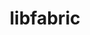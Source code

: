 ---
title: "libfabric"
layout: cache
categories: [package, develop-2024-10-13]
meta: {"versions": ["1.22.0"], "compilers": ["cce@=15.0.1", "gcc@=11.1.0", "gcc@=11.4.0", "gcc@=12.3.0", "gcc@=7.3.1", "gcc@=7.5.0", "gcc@=9.4.0", "oneapi@=2024.2.1"], "oss": ["amzn2", "rhel8", "ubuntu18.04", "ubuntu20.04", "ubuntu22.04"], "platforms": ["linux"], "targets": ["aarch64", "neoverse_n1", "neoverse_v1", "neoverse_v2", "ppc64le", "x86_64_v3", "zen4"], "stacks": ["aws-isc", "aws-isc-aarch64", "build_systems", "data-vis-sdk", "e4s", "e4s-cray-rhel", "e4s-neoverse-v2", "e4s-neoverse_v1", "e4s-oneapi", "e4s-power", "e4s-rocm-external", "root", "tutorial"], "num_specs": 19, "num_specs_by_stack": {"aws-isc-aarch64": 6, "root": 19, "aws-isc": 3, "e4s-cray-rhel": 1, "e4s-power": 1, "build_systems": 1, "data-vis-sdk": 1, "e4s-neoverse_v1": 1, "e4s-neoverse-v2": 1, "e4s-rocm-external": 1, "tutorial": 2, "e4s": 1, "e4s-oneapi": 1}}
spec_details: [{"hash": "7xuqsk6nxw7j2bal6yoms4vnmx66rsei", "compiler": "gcc@=7.3.1", "versions": ["1.22.0"], "os": "amzn2", "platform": "linux", "target": "aarch64", "variants": ["build_system=autotools", "~cuda", "~debug", "fabrics=efa,mrail,rxd,rxm,shm,sockets,tcp,udp,verbs", "~kdreg", "~uring"], "stacks": ["aws-isc-aarch64", "root"], "size": "-", "tarball": "https://binaries.spack.io/develop-2024-10-13/build_cache/linux-amzn2-aarch64/gcc-7.3.1/libfabric-1.22.0/linux-amzn2-aarch64-gcc-7.3.1-libfabric-1.22.0-7xuqsk6nxw7j2bal6yoms4vnmx66rsei.spack"}, {"hash": "66ukoa2grvt2fnprhashs5aitqwprxnf", "compiler": "gcc@=7.3.1", "versions": ["1.22.0"], "os": "amzn2", "platform": "linux", "target": "aarch64", "variants": ["build_system=autotools", "~cuda", "~debug", "fabrics=efa,mrail,rxd,rxm,shm,sockets,tcp,udp,verbs", "~kdreg", "~uring"], "stacks": ["aws-isc-aarch64", "root"], "size": "-", "tarball": "https://binaries.spack.io/develop-2024-10-13/build_cache/linux-amzn2-aarch64/gcc-7.3.1/libfabric-1.22.0/linux-amzn2-aarch64-gcc-7.3.1-libfabric-1.22.0-66ukoa2grvt2fnprhashs5aitqwprxnf.spack"}, {"hash": "zhyocrpi6iny26zqpfw2eaaccfffllpa", "compiler": "gcc@=7.3.1", "versions": ["1.22.0"], "os": "amzn2", "platform": "linux", "target": "aarch64", "variants": ["build_system=autotools", "~cuda", "~debug", "fabrics=efa,mrail,rxd,rxm,shm,sockets,tcp,udp,verbs", "~kdreg", "~uring"], "stacks": ["aws-isc-aarch64", "root"], "size": "-", "tarball": "https://binaries.spack.io/develop-2024-10-13/build_cache/linux-amzn2-aarch64/gcc-7.3.1/libfabric-1.22.0/linux-amzn2-aarch64-gcc-7.3.1-libfabric-1.22.0-zhyocrpi6iny26zqpfw2eaaccfffllpa.spack"}, {"hash": "usrm3nmp5nkwnnclfbn5fwqdzfyys67t", "compiler": "gcc@=7.3.1", "versions": ["1.22.0"], "os": "amzn2", "platform": "linux", "target": "neoverse_n1", "variants": ["build_system=autotools", "~cuda", "~debug", "fabrics=efa,mrail,rxd,rxm,shm,sockets,tcp,udp,verbs", "~kdreg", "~uring"], "stacks": ["aws-isc-aarch64", "root"], "size": "-", "tarball": "https://binaries.spack.io/develop-2024-10-13/build_cache/linux-amzn2-neoverse_n1/gcc-7.3.1/libfabric-1.22.0/linux-amzn2-neoverse_n1-gcc-7.3.1-libfabric-1.22.0-usrm3nmp5nkwnnclfbn5fwqdzfyys67t.spack"}, {"hash": "5al3uniu6essxcdgfb3uwl2je5i4fhpw", "compiler": "gcc@=7.3.1", "versions": ["1.22.0"], "os": "amzn2", "platform": "linux", "target": "neoverse_n1", "variants": ["build_system=autotools", "~cuda", "~debug", "fabrics=efa,mrail,rxd,rxm,shm,sockets,tcp,udp,verbs", "~kdreg", "~uring"], "stacks": ["aws-isc-aarch64", "root"], "size": "-", "tarball": "https://binaries.spack.io/develop-2024-10-13/build_cache/linux-amzn2-neoverse_n1/gcc-7.3.1/libfabric-1.22.0/linux-amzn2-neoverse_n1-gcc-7.3.1-libfabric-1.22.0-5al3uniu6essxcdgfb3uwl2je5i4fhpw.spack"}, {"hash": "low3at7vkukewthhwmimydjqex3rhzat", "compiler": "gcc@=7.3.1", "versions": ["1.22.0"], "os": "amzn2", "platform": "linux", "target": "neoverse_n1", "variants": ["build_system=autotools", "~cuda", "~debug", "fabrics=efa,mrail,rxd,rxm,shm,sockets,tcp,udp,verbs", "~kdreg", "~uring"], "stacks": ["aws-isc-aarch64", "root"], "size": "-", "tarball": "https://binaries.spack.io/develop-2024-10-13/build_cache/linux-amzn2-neoverse_n1/gcc-7.3.1/libfabric-1.22.0/linux-amzn2-neoverse_n1-gcc-7.3.1-libfabric-1.22.0-low3at7vkukewthhwmimydjqex3rhzat.spack"}, {"hash": "52vosqv4ltuabbeeabhmykus7nu32c4a", "compiler": "gcc@=7.3.1", "versions": ["1.22.0"], "os": "amzn2", "platform": "linux", "target": "x86_64_v3", "variants": ["build_system=autotools", "~cuda", "~debug", "fabrics=efa,mrail,rxd,rxm,shm,sockets,tcp,udp,verbs", "~kdreg", "~uring"], "stacks": ["aws-isc", "root"], "size": "-", "tarball": "https://binaries.spack.io/develop-2024-10-13/build_cache/linux-amzn2-x86_64_v3/gcc-7.3.1/libfabric-1.22.0/linux-amzn2-x86_64_v3-gcc-7.3.1-libfabric-1.22.0-52vosqv4ltuabbeeabhmykus7nu32c4a.spack"}, {"hash": "fotwf2lnazwknewxfqmailprnqe3gtqu", "compiler": "gcc@=7.3.1", "versions": ["1.22.0"], "os": "amzn2", "platform": "linux", "target": "x86_64_v3", "variants": ["build_system=autotools", "~cuda", "~debug", "fabrics=efa,mrail,rxd,rxm,shm,sockets,tcp,udp,verbs", "~kdreg", "~uring"], "stacks": ["aws-isc", "root"], "size": "-", "tarball": "https://binaries.spack.io/develop-2024-10-13/build_cache/linux-amzn2-x86_64_v3/gcc-7.3.1/libfabric-1.22.0/linux-amzn2-x86_64_v3-gcc-7.3.1-libfabric-1.22.0-fotwf2lnazwknewxfqmailprnqe3gtqu.spack"}, {"hash": "cy7w7g2zdpr6yx5hzf4p2xjy24tf5wmc", "compiler": "gcc@=7.3.1", "versions": ["1.22.0"], "os": "amzn2", "platform": "linux", "target": "x86_64_v3", "variants": ["build_system=autotools", "~cuda", "~debug", "fabrics=efa,mrail,rxd,rxm,shm,sockets,tcp,udp,verbs", "~kdreg", "~uring"], "stacks": ["aws-isc", "root"], "size": "-", "tarball": "https://binaries.spack.io/develop-2024-10-13/build_cache/linux-amzn2-x86_64_v3/gcc-7.3.1/libfabric-1.22.0/linux-amzn2-x86_64_v3-gcc-7.3.1-libfabric-1.22.0-cy7w7g2zdpr6yx5hzf4p2xjy24tf5wmc.spack"}, {"hash": "jddp6owfndqvccvjitsty6osclgn3zg5", "compiler": "cce@=15.0.1", "versions": ["1.22.0"], "os": "rhel8", "platform": "linux", "target": "zen4", "variants": ["build_system=autotools", "~cuda", "~debug", "fabrics=rxm,sockets,tcp,udp", "~kdreg", "~uring"], "stacks": ["e4s-cray-rhel", "root"], "size": "-", "tarball": "https://binaries.spack.io/develop-2024-10-13/build_cache/linux-rhel8-zen4/cce-15.0.1/libfabric-1.22.0/linux-rhel8-zen4-cce-15.0.1-libfabric-1.22.0-jddp6owfndqvccvjitsty6osclgn3zg5.spack"}, {"hash": "aofdlkb6eomnknzdn4iemri755qna34u", "compiler": "gcc@=9.4.0", "versions": ["1.22.0"], "os": "ubuntu20.04", "platform": "linux", "target": "ppc64le", "variants": ["build_system=autotools", "~cuda", "~debug", "fabrics=rxm,sockets,tcp,udp", "~kdreg", "~uring"], "stacks": ["e4s-power", "root"], "size": "-", "tarball": "https://binaries.spack.io/develop-2024-10-13/build_cache/linux-ubuntu20.04-ppc64le/gcc-9.4.0/libfabric-1.22.0/linux-ubuntu20.04-ppc64le-gcc-9.4.0-libfabric-1.22.0-aofdlkb6eomnknzdn4iemri755qna34u.spack"}, {"hash": "juafczlj2ujnb6v7oksmum37lloh5ccg", "compiler": "gcc@=7.5.0", "versions": ["1.22.0"], "os": "ubuntu18.04", "platform": "linux", "target": "x86_64_v3", "variants": ["build_system=autotools", "~cuda", "~debug", "fabrics=sockets,tcp,udp", "~kdreg", "~uring"], "stacks": ["build_systems", "root"], "size": "-", "tarball": "https://binaries.spack.io/develop-2024-10-13/build_cache/linux-ubuntu18.04-x86_64_v3/gcc-7.5.0/libfabric-1.22.0/linux-ubuntu18.04-x86_64_v3-gcc-7.5.0-libfabric-1.22.0-juafczlj2ujnb6v7oksmum37lloh5ccg.spack"}, {"hash": "iwrouiteoltceicy433glb2kfkftunpt", "compiler": "gcc@=11.1.0", "versions": ["1.22.0"], "os": "ubuntu20.04", "platform": "linux", "target": "x86_64_v3", "variants": ["build_system=autotools", "~cuda", "~debug", "fabrics=rxm,sockets,tcp,udp", "~kdreg", "~uring"], "stacks": ["data-vis-sdk", "root"], "size": "-", "tarball": "https://binaries.spack.io/develop-2024-10-13/build_cache/linux-ubuntu20.04-x86_64_v3/gcc-11.1.0/libfabric-1.22.0/linux-ubuntu20.04-x86_64_v3-gcc-11.1.0-libfabric-1.22.0-iwrouiteoltceicy433glb2kfkftunpt.spack"}, {"hash": "efnpzukvbalaxvdmz6ojttazqe74gke7", "compiler": "gcc@=11.4.0", "versions": ["1.22.0"], "os": "ubuntu22.04", "platform": "linux", "target": "neoverse_v1", "variants": ["build_system=autotools", "~cuda", "~debug", "fabrics=rxm,sockets,tcp,udp", "~kdreg", "~uring"], "stacks": ["e4s-neoverse_v1", "root"], "size": "-", "tarball": "https://binaries.spack.io/develop-2024-10-13/build_cache/linux-ubuntu22.04-neoverse_v1/gcc-11.4.0/libfabric-1.22.0/linux-ubuntu22.04-neoverse_v1-gcc-11.4.0-libfabric-1.22.0-efnpzukvbalaxvdmz6ojttazqe74gke7.spack"}, {"hash": "p23joanxmyexmht6xjvqrahvhwytfjiw", "compiler": "gcc@=11.4.0", "versions": ["1.22.0"], "os": "ubuntu22.04", "platform": "linux", "target": "neoverse_v2", "variants": ["build_system=autotools", "~cuda", "~debug", "fabrics=rxm,sockets,tcp,udp", "~kdreg", "~uring"], "stacks": ["e4s-neoverse-v2", "root"], "size": "-", "tarball": "https://binaries.spack.io/develop-2024-10-13/build_cache/linux-ubuntu22.04-neoverse_v2/gcc-11.4.0/libfabric-1.22.0/linux-ubuntu22.04-neoverse_v2-gcc-11.4.0-libfabric-1.22.0-p23joanxmyexmht6xjvqrahvhwytfjiw.spack"}, {"hash": "p6tieznvujxawysfxpmbo5wtxqwmg24u", "compiler": "gcc@=11.4.0", "versions": ["1.22.0"], "os": "ubuntu22.04", "platform": "linux", "target": "x86_64_v3", "variants": ["build_system=autotools", "~cuda", "~debug", "fabrics=sockets,tcp,udp", "~kdreg", "~uring"], "stacks": ["e4s-rocm-external", "tutorial", "root"], "size": "-", "tarball": "https://binaries.spack.io/develop-2024-10-13/build_cache/linux-ubuntu22.04-x86_64_v3/gcc-11.4.0/libfabric-1.22.0/linux-ubuntu22.04-x86_64_v3-gcc-11.4.0-libfabric-1.22.0-p6tieznvujxawysfxpmbo5wtxqwmg24u.spack"}, {"hash": "zkyjns6al7ntihpka27nmkfgek525uqp", "compiler": "gcc@=11.4.0", "versions": ["1.22.0"], "os": "ubuntu22.04", "platform": "linux", "target": "x86_64_v3", "variants": ["build_system=autotools", "~cuda", "~debug", "fabrics=rxm,sockets,tcp,udp", "~kdreg", "~uring"], "stacks": ["e4s", "root"], "size": "-", "tarball": "https://binaries.spack.io/develop-2024-10-13/build_cache/linux-ubuntu22.04-x86_64_v3/gcc-11.4.0/libfabric-1.22.0/linux-ubuntu22.04-x86_64_v3-gcc-11.4.0-libfabric-1.22.0-zkyjns6al7ntihpka27nmkfgek525uqp.spack"}, {"hash": "q25nztja73tcmuchua5hkansexewqgva", "compiler": "oneapi@=2024.2.1", "versions": ["1.22.0"], "os": "ubuntu22.04", "platform": "linux", "target": "x86_64_v3", "variants": ["build_system=autotools", "~cuda", "~debug", "fabrics=rxm,sockets,tcp,udp", "~kdreg", "~uring"], "stacks": ["e4s-oneapi", "root"], "size": "-", "tarball": "https://binaries.spack.io/develop-2024-10-13/build_cache/linux-ubuntu22.04-x86_64_v3/oneapi-2024.2.1/libfabric-1.22.0/linux-ubuntu22.04-x86_64_v3-oneapi-2024.2.1-libfabric-1.22.0-q25nztja73tcmuchua5hkansexewqgva.spack"}, {"hash": "ddsfzvnapzdkdetxx6ixbfk4dvjwogh3", "compiler": "gcc@=12.3.0", "versions": ["1.22.0"], "os": "ubuntu22.04", "platform": "linux", "target": "x86_64_v3", "variants": ["build_system=autotools", "~cuda", "~debug", "fabrics=sockets,tcp,udp", "~kdreg", "~uring"], "stacks": ["tutorial", "root"], "size": "-", "tarball": "https://binaries.spack.io/develop-2024-10-13/build_cache/linux-ubuntu22.04-x86_64_v3/gcc-12.3.0/libfabric-1.22.0/linux-ubuntu22.04-x86_64_v3-gcc-12.3.0-libfabric-1.22.0-ddsfzvnapzdkdetxx6ixbfk4dvjwogh3.spack"}]
---